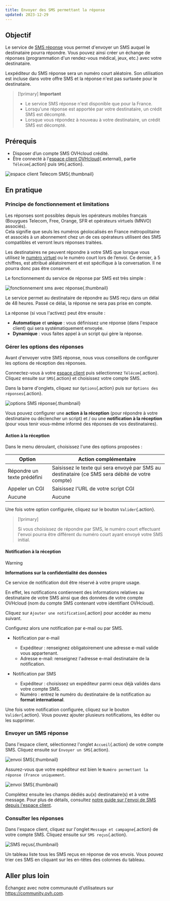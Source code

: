 ```yaml
---
title: Envoyer des SMS permettant la réponse
updated: 2023-12-29
---
```


## Objectif

Le service de [SMS réponse](https://www.ovhcloud.com/fr/sms/marketing/sms-response/) vous permet d'envoyer un SMS auquel le destinataire pourra répondre. Vous pouvez ainsi créer un échange de réponses (programmation d'un rendez-vous médical, jeux, etc.) avec votre destinataire.

Lexpéditeur du SMS réponse sera un numéro court aléatoire. Son utilisation est incluse dans votre offre SMS et la réponse n'est pas surtaxée pour le destinataire.

> [!primary]
> **Important**
>
> - Le service SMS réponse n'est disponible que pour la France.
> - Lorsqu'une réponse est apportée par votre destinataire, un crédit SMS est décompté.
> - Lorsque vous répondez à nouveau à votre destinataire, un crédit SMS est décompté.
>

## Prérequis

- Disposer d’un compte SMS OVHcloud crédité.
- Être connecté à l'[espace client OVHcloud](https://www.ovh.com/auth?onsuccess=https%3A%2F%2Fwww.ovhtelecom.fr%2Fmanager&ovhSubsidiary=fr){.external}, partie `Télécom`{.action} puis `SMS`{.action}.

![espace client Telecom SMS](https://raw.githubusercontent.com/ovh/docs/master/templates/control-panel/product-selection/telecom/tpl-telecom-03-fr-sms.png){.thumbnail}

## En pratique

### Principe de fonctionnement et limitations

Les réponses sont possibles depuis les opérateurs mobiles français (Bouygues Telecom, Free, Orange, SFR et opérateurs virtuels (MNVO) associés).<br>
Cela signifie que seuls les numéros géolocalisés en France métropolitaine et associés à un abonnement chez un de ces opérateurs utilisent des SMS compatibles et verront leurs réponses traitées.

Les destinataires ne peuvent répondre à votre SMS que lorsque vous utilisez le [numéro virtuel](https://www.ovhcloud.com/fr/sms/virtual-numbers/) ou le numéro court lors de l’envoi. Ce dernier, à 5 chiffres, est attribué aléatoirement et est spécifique à la conversation. Il ne pourra donc pas être conservé.

Le fonctionnement du service de réponse par SMS est très simple :

![fonctionnement sms avec réponse](images/SMSreponse.png){.thumbnail}

Le service permet au destinataire de répondre au SMS reçu dans un délai de 48 heures. Passé ce délai, la réponse ne sera pas prise en compte.

La réponse (si vous l'activez) peut être ensuite :

- **Automatique** et **unique** : vous définissez une réponse (dans l'espace client) qui sera systématiquement envoyée.
- **Dynamique** : vous faites appel à un script qui gère la réponse.

### Gérer les options des réponses

Avant d'envoyer votre SMS réponse, nous vous conseillons de configurer les options de réception des réponses.

Connectez-vous à votre [espace client](https://www.ovh.com/auth/?action=gotomanager&from=https://www.ovh.com/fr/&ovhSubsidiary=fr) puis sélectionnez `Télécom`{.action}. Cliquez ensuite sur `SMS`{.action} et choisissez votre compte SMS.

Dans la barre d'onglets, cliquez sur `Options`{.action} puis sur `Options des réponses`{.action}.

![options SMS réponse](images/SMSreponse-options.png){.thumbnail}

Vous pouvez configurer une **action à la réception** (pour répondre à votre destinataire ou déclencher un script) et / ou une **notification à la réception** (pour vous tenir vous-même informé des réponses de vos destinataires).

#### Action à la réception

Dans le menu déroulant, choisissez l'une des options proposées :

| Option | Action complémentaire |
|---|---|
| Répondre un texte prédéfini | Saisissez le texte qui sera envoyé par SMS au destinataire (ce SMS sera débité de votre compte) |
| Appeler un CGI | Saisissez l'URL de votre script CGI |
| Aucune | Aucune |

Une fois votre option configurée, cliquez sur le bouton `Valider`{.action}.

> [!primary]
>
> Si vous choisissez de répondre par SMS, le numéro court effectuant l'envoi pourra être différent du numéro court ayant envoyé votre SMS initial.

#### Notification à la réception

> [!warning]
> **Informations sur la confidentialité des données**
> 
> Ce service de notification doit être réservé à votre propre usage.
>
> En effet, les notifications contiennent des informations relatives au destinataire de votre SMS ainsi que des données de votre compte OVHcloud (nom du compte SMS contenant votre identifiant OVHcloud).

Cliquez sur `Ajouter une notification`{.action} pour accéder au menu suivant.

Configurez alors une notification par e-mail ou par SMS.

- Notification par e-mail
    - Expéditeur : renseignez obligatoirement une adresse e-mail valide vous appartenant.
    - Adresse e-mail: renseignez l'adresse e-mail destinataire de la notification.

- Notification par SMS
    - Expéditeur : choisissez un expéditeur parmi ceux déjà validés dans votre compte SMS.
    - Numéro : entrez le numéro du destinataire de la notification au **format international**.

Une fois votre notification configurée, cliquez sur le bouton `Valider`{.action}. Vous pouvez ajouter plusieurs notifications, les éditer ou les supprimer.

### Envoyer un SMS réponse

Dans l'espace client, sélectionnez l'onglet `Accueil`{.action} de votre compte SMS. Cliquez ensuite sur `Envoyer un SMS`{.action}.

![envoi SMS](images/SMSreponse-envoi.png){.thumbnail}

Assurez-vous que votre expéditeur est bien le `Numéro permettant la réponse (France uniquement`.

![envoi SMS](images/SMSreponse-expediteur.png){.thumbnail}

Complétez ensuite les champs dédiés au(x) destinataire(s) et à votre message. Pour plus de détails, consultez [notre guide sur l'envoi de SMS depuis l'espace client](/pages/web_cloud/messaging/sms/envoyer_des_sms_depuis_mon_espace_client).

### Consulter les réponses

Dans l'espace client, cliquez sur l'onglet `Message et campagne`{.action} de votre compte SMS. Cliquez ensuite sur `SMS reçus`{.action}.

![SMS reçus](images/SMSreponse-recus.png){.thumbnail}

Un tableau liste tous les SMS reçus en réponse de vos envois. Vous pouvez trier ces SMS en cliquant sur les en-têtes des colonnes du tableau.

## Aller plus loin

Échangez avec notre communauté d'utilisateurs sur <https://community.ovh.com>.
